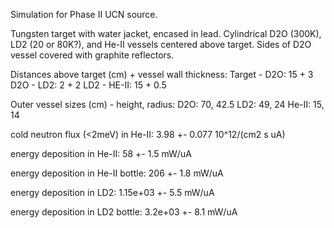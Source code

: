 Simulation for Phase II UCN source.

Tungsten target with water jacket, encased in lead.
Cylindrical D2O (300K), LD2 (20 or 80K?), and He-II vessels centered above target.
Sides of D2O vessel covered with graphite reflectors.

Distances above target (cm) + vessel wall thickness:
Target - D2O: 15 + 3
D2O - LD2: 2 + 2
LD2 - HE-II: 15 + 0.5

Outer vessel sizes (cm) - height, radius:
D2O: 70, 42.5
LD2: 49, 24
He-II: 15, 14

cold neutron flux (<2meV) in He-II:
3.98 +- 0.077 10^12/(cm2 s uA)

energy deposition in He-II:
58 +- 1.5 mW/uA

energy deposition in He-II bottle:
206 +- 1.8 mW/uA

energy deposition in LD2:
1.15e+03 +- 5.5 mW/uA

energy deposition in LD2 bottle:
3.2e+03 +- 8.1 mW/uA

